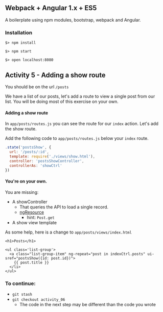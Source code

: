 ## Webpack + Angular 1.x + ES5

A boilerplate using npm modules, bootstrap, webpack and Angular.

### Installation

`$> npm install`

`$> npm start`

`$> open localhost:8080`

## Activity 5 - Adding a show route

You should be on the url `/posts`

We have a list of our posts, let's add a route to view a single post from our list.
You will be doing most of this exercise on your own.

#### Adding a show route

In `app/posts/routes.js` you can see the route for our `index` action.  Let's add the show route.

Add the following code to `app/posts/routes.js` below your `index` route.

``` javascript
.state('postsShow', {
  url: '/posts/:id',
  template: require('./views/show.html'),
  controller: 'postsShowController',
  controllerAs: 'showCtrl'
})
```

#### You're on your own.

You are missing: 

* A showController
  * That queries the API to load a single record.  
  * [ngResource](https://docs.angularjs.org/api/ngResource)
    * hint: `Post.get`
* A show view template

As some help, here is a change to `app/posts/views/index.html`

```
<h1>Posts</h1>

<ul class='list-group'>
  <a class="list-group-item" ng-repeat="post in indexCtrl.posts" ui-sref="postsShow({id: post.id})">
    {{ post.title }}
  </li>
</ul>
```

### To continue:

* `git stash`
* `git checkout activity_06`
  * The code in the next step may be different than the code you wrote










